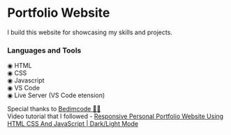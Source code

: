 <h1>Portfolio Website</h1>

I build this website for showcasing my skills and projects. 

<h3>Languages and Tools</h3>

◉ HTML<br>
◉ CSS<br>
◉ Javascript<br>
◉ VS Code<br>
◉ Live Server (VS Code etension)

Special thanks to <a href="https://github.com/bedimcode">Bedimcode 👏👏</a><br>
Video tutorial that I followed - <a href="https://www.youtube.com/watch?v=27JtRAI3QO8&t=3s">Responsive Personal Portfolio Website Using HTML CSS And JavaScript | Dark/Light Mode</a>
